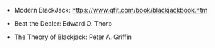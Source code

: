 - Modern BlackJack: https://www.qfit.com/book/blackjackbook.htm

- Beat the Dealer: Edward O. Thorp

- The Theory of Blackjack: Peter A. Griffin
